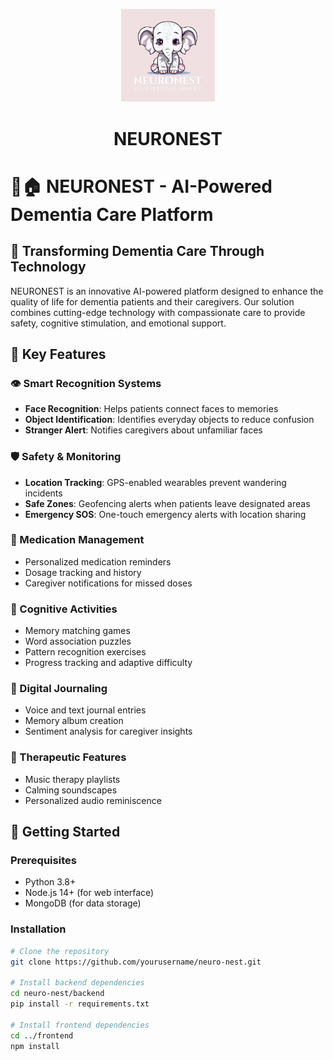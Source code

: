 <p align="center">
  <img src="LOGO.jpeg" alt="Project Logo" width="150">
</p>

<h1 align="center">NEURONEST</h1>

# 🧠🏠 NEURONEST - AI-Powered Dementia Care Platform

## 🌟 Transforming Dementia Care Through Technology

NEURONEST is an innovative AI-powered platform designed to enhance the quality of life for dementia patients and their caregivers. Our solution combines cutting-edge technology with compassionate care to provide safety, cognitive stimulation, and emotional support.

## 🚀 Key Features

### 👁️ Smart Recognition Systems
- **Face Recognition**: Helps patients connect faces to memories
- **Object Identification**: Identifies everyday objects to reduce confusion
- **Stranger Alert**: Notifies caregivers about unfamiliar faces

### 🛡️ Safety & Monitoring
- **Location Tracking**: GPS-enabled wearables prevent wandering incidents
- **Safe Zones**: Geofencing alerts when patients leave designated areas
- **Emergency SOS**: One-touch emergency alerts with location sharing

### 💊 Medication Management
- Personalized medication reminders
- Dosage tracking and history
- Caregiver notifications for missed doses

### 🧠 Cognitive Activities
- Memory matching games
- Word association puzzles
- Pattern recognition exercises
- Progress tracking and adaptive difficulty

### 📔 Digital Journaling
- Voice and text journal entries
- Memory album creation
- Sentiment analysis for caregiver insights

### 🎵 Therapeutic Features
- Music therapy playlists
- Calming soundscapes
- Personalized audio reminiscence

## 📱 Getting Started

### Prerequisites
- Python 3.8+
- Node.js 14+ (for web interface)
- MongoDB (for data storage)

### Installation
```bash
# Clone the repository
git clone https://github.com/yourusername/neuro-nest.git

# Install backend dependencies
cd neuro-nest/backend
pip install -r requirements.txt

# Install frontend dependencies
cd ../frontend
npm install

